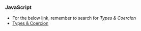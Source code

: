 ### JavaScript

* For the below link, remember to search for _Types & Coercion_
* [Types & Coercion](https://medium.freecodecamp.org/the-definitive-javascript-handbook-for-a-developer-interview-44ffc6aeb54e)